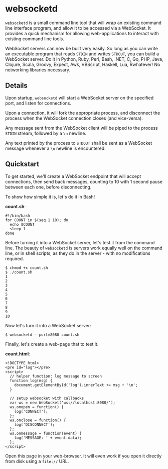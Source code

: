 websocketd
==========

`websocketd` is a small command line tool that will wrap an existing command line interface program, and allow it to be accessed
via a WebSocket. It provides a quick mechanism for allowing web-applications to interact with existing command line tools.

WebSocket servers can now be built very easily. So long as you can write an executable program that reads `STDIN` and writes `STDOUT`, you
can build a WebSocket server. Do it in Python, Ruby, Perl, Bash, .NET, C, Go, PHP, Java, Clojure, Scala, Groovy, Expect, Awk, VBScript,
Haskell, Lua, Rwhatever! No networking libraries necessary.


Details
-------

Upon startup, `websocketd` will start a WebSocket server on the specified port, and listen for connections.

Upon a connection, it will fork the appropriate process, and disconnect the process when the WebSocket connection closes (and vice-versa).

Any message sent from the WebSocket client will be piped to the process `STDIN` stream, followed by a `\n` newline.

Any text printed by the process to `STDOUT` shall be sent as a WebSocket message whenever a `\n` newline is encountered.


Quickstart
----------

To get started, we'll create a WebSocket endpoint that will accept connections, then send back
messages, counting to 10 with 1 second pause between each one, before disconnecting.

To show how simple it is, let's do it in Bash!

__count.sh__:

    #!/bin/bash
    for COUNT in $(seq 1 10); do
      echo $COUNT
      sleep 1
    done

Before turning it into a WebSocket server, let's test it from the command line. The beauty of `websocketd` is servers
work equally well on the command line, or in shell scripts, as they do in the server - with no modifications required.

    $ chmod +x count.sh
    $ ./count.sh
    1
    2
    3
    4
    5
    6
    7
    8
    9
    10

Now let's turn it into a WebSocket server:

    $ websocketd --port=8080 count.sh

Finally, let's create a web-page that to test it.

__count.html__:

    <!DOCTYPE html>
    <pre id="log"></pre>
    <script>
      // helper function: log message to screen
      function log(msg) {
        document.getElementById('log').innerText += msg + '\n';
      }

      // setup websocket with callbacks
      var ws = new WebSocket('ws://localhost:8080/');
      ws.onopen = function() {
        log('CONNECT');
      };
      ws.onclose = function() {
        log('DISCONNECT');
      };
      ws.onmessage = function(event) {
        log('MESSAGE: ' + event.data);
      };
    </script>

Open this page in your web-browser. It will even work if you open it directly
from disk using a `file://` URL.


